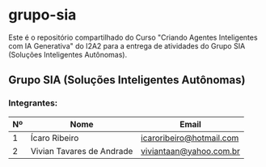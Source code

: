 # grupo-sia

Este é o repositório compartilhado do Curso "Criando Agentes Inteligentes com IA Generativa" do I2A2 para a entrega de atividades do Grupo SIA (Soluções Inteligentes Autônomas).

## Grupo SIA (Soluções Inteligentes Autônomas)

### Integrantes:

| Nº  | Nome                      | Email                    |
| --- | ------------------------- | ------------------------ |
| 1   | Ícaro Ribeiro             | icaroribeiro@hotmail.com |
| 2   | Vivian Tavares de Andrade | viviantaan@yahoo.com.br  |
